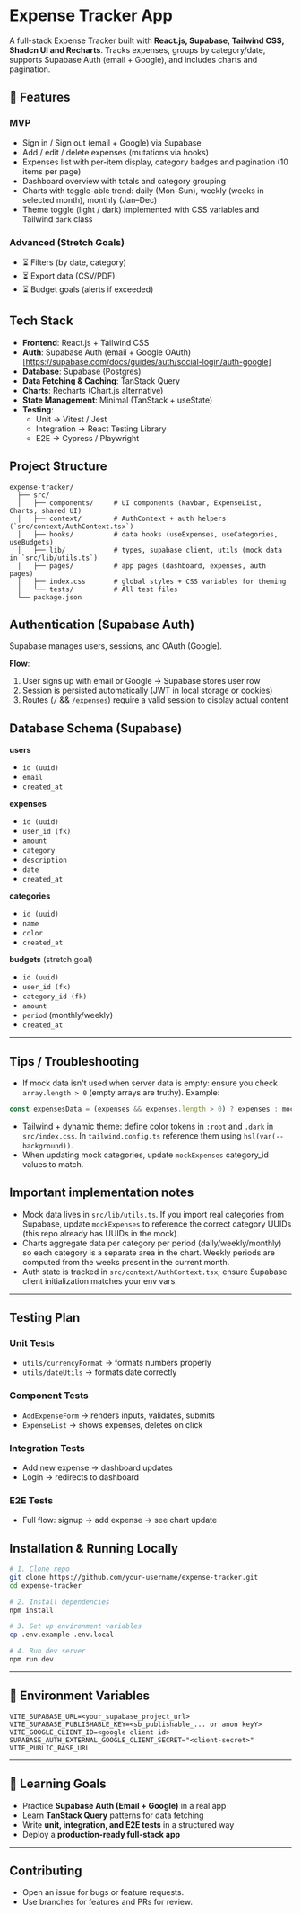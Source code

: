 # Expense Tracker App

A full-stack Expense Tracker built with **React.js, Supabase, Tailwind CSS, Shadcn UI and Recharts**.
Tracks expenses, groups by category/date, supports Supabase Auth (email + Google), and includes charts and pagination.

## 🚀 Features

### MVP

- Sign in / Sign out (email + Google) via Supabase
- Add / edit / delete expenses (mutations via hooks)
- Expenses list with per-item display, category badges and pagination (10 items per page)
- Dashboard overview with totals and category grouping
- Charts with toggle-able trend: daily (Mon–Sun), weekly (weeks in selected month), monthly (Jan–Dec)
- Theme toggle (light / dark) implemented with CSS variables and Tailwind `dark` class

### Advanced (Stretch Goals)

- ⏳ Filters (by date, category)
- ⏳ Export data (CSV/PDF)
- ⏳ Budget goals (alerts if exceeded)

## Tech Stack

* **Frontend**: React.js + Tailwind CSS
* **Auth**: Supabase Auth (email + Google OAuth) [https://supabase.com/docs/guides/auth/social-login/auth-google]
* **Database**: Supabase (Postgres)
* **Data Fetching & Caching**: TanStack Query
* **Charts**: Recharts (Chart.js alternative)
* **State Management**: Minimal (TanStack + useState)
* **Testing**:
  * Unit → Vitest / Jest
  * Integration → React Testing Library
  * E2E → Cypress / Playwright


## Project Structure

```
expense-tracker/
  ├── src/
  │   ├── components/     # UI components (Navbar, ExpenseList, Charts, shared UI)
  │   ├── context/        # AuthContext + auth helpers (`src/context/AuthContext.tsx`)
  │   ├── hooks/          # data hooks (useExpenses, useCategories, useBudgets)
  │   ├── lib/            # types, supabase client, utils (mock data in `src/lib/utils.ts`)
  │   ├── pages/          # app pages (dashboard, expenses, auth pages)
  │   ├── index.css       # global styles + CSS variables for theming
  │   └── tests/          # All test files
  └── package.json
```



## Authentication (Supabase Auth)

Supabase manages users, sessions, and OAuth (Google).

**Flow**:

1. User signs up with email or Google → Supabase stores user row
2. Session is persisted automatically (JWT in local storage or cookies)
3. Routes (`/` && `/expenses`) require a valid session to display actual content



## Database Schema (Supabase)

**users**

* `id (uuid)`
* `email`
* `created_at`

**expenses**

* `id (uuid)`
* `user_id (fk)`
* `amount`
* `category`
* `description`
* `date`
* `created_at`

**categories**
* `id (uuid)`
* `name`
* `color`
* `created_at`

**budgets** (stretch goal)
* `id (uuid)`
* `user_id (fk)`
* `category_id (fk)`
* `amount`
* `period` (monthly/weekly)
* `created_at`

---
## Tips / Troubleshooting

- If mock data isn't used when server data is empty: ensure you check `array.length > 0` (empty arrays are truthy). Example:
```ts
const expensesData = (expenses && expenses.length > 0) ? expenses : mockExpenses;
```
- Tailwind + dynamic theme: define color tokens in `:root` and `.dark` in `src/index.css`. In `tailwind.config.ts` reference them using `hsl(var(--background))`.
- When updating mock categories, update `mockExpenses` category_id values to match.

## Important implementation notes

- Mock data lives in `src/lib/utils.ts`. If you import real categories from Supabase, update `mockExpenses` to reference the correct category UUIDs (this repo already has UUIDs in the mock).
- Charts aggregate data per category per period (daily/weekly/monthly) so each category is a separate area in the chart. Weekly periods are computed from the weeks present in the current month.
- Auth state is tracked in `src/context/AuthContext.tsx`; ensure Supabase client initialization matches your env vars.

---

## Testing Plan

### Unit Tests

* `utils/currencyFormat` → formats numbers properly
* `utils/dateUtils` → formats date correctly

### Component Tests

* `AddExpenseForm` → renders inputs, validates, submits
* `ExpenseList` → shows expenses, deletes on click

### Integration Tests

* Add new expense → dashboard updates
* Login → redirects to dashboard

### E2E Tests

* Full flow: signup → add expense → see chart update


## Installation & Running Locally

```bash
# 1. Clone repo
git clone https://github.com/your-username/expense-tracker.git
cd expense-tracker

# 2. Install dependencies
npm install

# 3. Set up environment variables
cp .env.example .env.local

# 4. Run dev server
npm run dev
```

---

## 🔑 Environment Variables

```env
VITE_SUPABASE_URL=<your_supabase_project_url>
VITE_SUPABASE_PUBLISHABLE_KEY=<sb_publishable_... or anon keyY>
VITE_GOOGLE_CLIENT_ID=<google client id>
SUPABASE_AUTH_EXTERNAL_GOOGLE_CLIENT_SECRET="<client-secret>"
VITE_PUBLIC_BASE_URL
```

---

## 🌟 Learning Goals

* Practice **Supabase Auth (Email + Google)** in a real app
* Learn **TanStack Query** patterns for data fetching
* Write **unit, integration, and E2E tests** in a structured way
* Deploy a **production-ready full-stack app**

---

## Contributing

- Open an issue for bugs or feature requests.
- Use branches for features and PRs for review.
